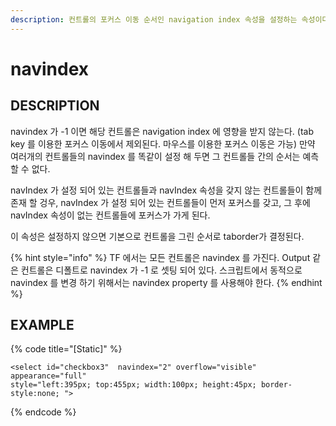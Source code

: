 ```yaml
---
description: 컨트롤의 포커스 이동 순서인 navigation index 속성을 설정하는 속성이다.
---
```


# navindex

## DESCRIPTION

navindex 가 -1 이면 해당 컨트롤은 navigation index 에 영향을 받지 않는다. \(tab key 를 이용한 포커스 이동에서 제외된다. 마우스를 이용한 포커스 이동은 가능\) 만약 여러개의 컨트롤들의 navindex 를 똑같이 설정 해 두면 그 컨트롤들 간의 순서는 예측 할 수 없다.

navIndex 가 설정 되어 있는 컨트롤들과 navIndex 속성을 갖지 않는 컨트롤들이 함께 존재 할 겅우, navIndex 가 설정 되어 있는 컨트롤들이 먼저 포커스를 갖고, 그 후에 navIndex 속성이 없는 컨트롤들에 포커스가 가게 된다.

이 속성은 설정하지 않으면 기본으로 컨트롤을 그린 순서로 taborder가 결정된다.

{% hint style="info" %}
TF 에서는 모든 컨트롤은 navindex 를 가진다. Output 같은 컨트롤은 디폴트로 navindex 가 -1 로 셋팅 되어 있다. 스크립트에서 동적으로 navindex 를 변경 하기 위해서는 navindex property 를 사용해야 한다.
{% endhint %}

## EXAMPLE

{% code title="\[Static\]" %}
```markup
<select id="checkbox3"  navindex="2" overflow="visible" appearance="full" 
style="left:395px; top:455px; width:100px; height:45px; border-style:none; ">
```
{% endcode %}

